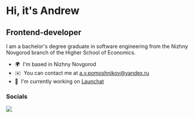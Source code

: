Hi, it's Andrew
=======================

Frontend-developer
------------------

I am a bachelor's degree graduate in software engineering from the Nizhny Novgorod branch of the Higher School of Economics.
* 🌍  I'm based in Nizhny Novgorod
* ✉️  You can contact me at [a.v.pomoshnikov@yandex.ru](mailto:a.v.pomoshnikov@yandex.ru)
* 🚀  I'm currently working on [Launchat](https://github.com/ddanvers/launchat)

### Socials

<a href="https://vk.com/d_danvers"><img src="https://img.shields.io/badge/Telegram-2CA5E0?style=for-the-badge&logo=telegram&logoColor=white"/></a>
